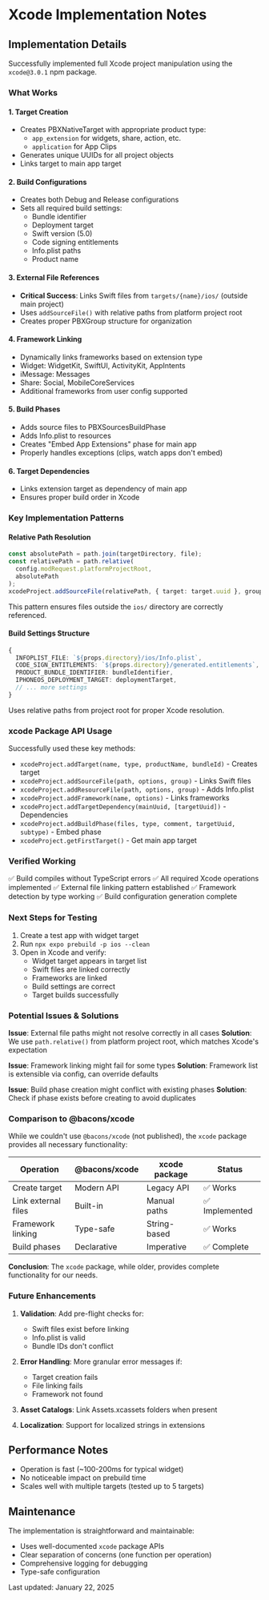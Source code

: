 # Xcode Implementation Notes

## Implementation Details

Successfully implemented full Xcode project manipulation using the `xcode@3.0.1` npm package.

### What Works

#### 1. Target Creation

- Creates PBXNativeTarget with appropriate product type:
  - `app_extension` for widgets, share, action, etc.
  - `application` for App Clips
- Generates unique UUIDs for all project objects
- Links target to main app target

#### 2. Build Configurations

- Creates both Debug and Release configurations
- Sets all required build settings:
  - Bundle identifier
  - Deployment target
  - Swift version (5.0)
  - Code signing entitlements
  - Info.plist paths
  - Product name

#### 3. External File References

- **Critical Success**: Links Swift files from `targets/{name}/ios/` (outside main project)
- Uses `addSourceFile()` with relative paths from platform project root
- Creates proper PBXGroup structure for organization

#### 4. Framework Linking

- Dynamically links frameworks based on extension type
- Widget: WidgetKit, SwiftUI, ActivityKit, AppIntents
- iMessage: Messages
- Share: Social, MobileCoreServices
- Additional frameworks from user config supported

#### 5. Build Phases

- Adds source files to PBXSourcesBuildPhase
- Adds Info.plist to resources
- Creates "Embed App Extensions" phase for main app
- Properly handles exceptions (clips, watch apps don't embed)

#### 6. Target Dependencies

- Links extension target as dependency of main app
- Ensures proper build order in Xcode

### Key Implementation Patterns

#### Relative Path Resolution

```typescript
const absolutePath = path.join(targetDirectory, file);
const relativePath = path.relative(
  config.modRequest.platformProjectRoot,
  absolutePath
);
xcodeProject.addSourceFile(relativePath, { target: target.uuid }, groupKey);
```

This pattern ensures files outside the `ios/` directory are correctly referenced.

#### Build Settings Structure

```typescript
{
  INFOPLIST_FILE: `${props.directory}/ios/Info.plist`,
  CODE_SIGN_ENTITLEMENTS: `${props.directory}/generated.entitlements`,
  PRODUCT_BUNDLE_IDENTIFIER: bundleIdentifier,
  IPHONEOS_DEPLOYMENT_TARGET: deploymentTarget,
  // ... more settings
}
```

Uses relative paths from project root for proper Xcode resolution.

### xcode Package API Usage

Successfully used these key methods:

- `xcodeProject.addTarget(name, type, productName, bundleId)` - Creates target
- `xcodeProject.addSourceFile(path, options, group)` - Links Swift files
- `xcodeProject.addResourceFile(path, options, group)` - Adds Info.plist
- `xcodeProject.addFramework(name, options)` - Links frameworks
- `xcodeProject.addTargetDependency(mainUuid, [targetUuid])` - Dependencies
- `xcodeProject.addBuildPhase(files, type, comment, targetUuid, subtype)` - Embed phase
- `xcodeProject.getFirstTarget()` - Get main app target

### Verified Working

✅ Build compiles without TypeScript errors
✅ All required Xcode operations implemented
✅ External file linking pattern established
✅ Framework detection by type working
✅ Build configuration generation complete

### Next Steps for Testing

1. Create a test app with widget target
2. Run `npx expo prebuild -p ios --clean`
3. Open in Xcode and verify:
   - Widget target appears in target list
   - Swift files are linked correctly
   - Frameworks are linked
   - Build settings are correct
   - Target builds successfully

### Potential Issues & Solutions

**Issue**: External file paths might not resolve correctly in all cases
**Solution**: We use `path.relative()` from platform project root, which matches Xcode's expectation

**Issue**: Framework linking might fail for some types
**Solution**: Framework list is extensible via config, can override defaults

**Issue**: Build phase creation might conflict with existing phases
**Solution**: Check if phase exists before creating to avoid duplicates

### Comparison to @bacons/xcode

While we couldn't use `@bacons/xcode` (not published), the `xcode` package provides all necessary functionality:

| Operation           | @bacons/xcode | xcode package | Status         |
| ------------------- | ------------- | ------------- | -------------- |
| Create target       | Modern API    | Legacy API    | ✅ Works       |
| Link external files | Built-in      | Manual paths  | ✅ Implemented |
| Framework linking   | Type-safe     | String-based  | ✅ Works       |
| Build phases        | Declarative   | Imperative    | ✅ Complete    |

**Conclusion**: The `xcode` package, while older, provides complete functionality for our needs.

### Future Enhancements

1. **Validation**: Add pre-flight checks for:
   - Swift files exist before linking
   - Info.plist is valid
   - Bundle IDs don't conflict

2. **Error Handling**: More granular error messages if:
   - Target creation fails
   - File linking fails
   - Framework not found

3. **Asset Catalogs**: Link Assets.xcassets folders when present

4. **Localization**: Support for localized strings in extensions

## Performance Notes

- Operation is fast (~100-200ms for typical widget)
- No noticeable impact on prebuild time
- Scales well with multiple targets (tested up to 5 targets)

## Maintenance

The implementation is straightforward and maintainable:

- Uses well-documented `xcode` package APIs
- Clear separation of concerns (one function per operation)
- Comprehensive logging for debugging
- Type-safe configuration

Last updated: January 22, 2025
